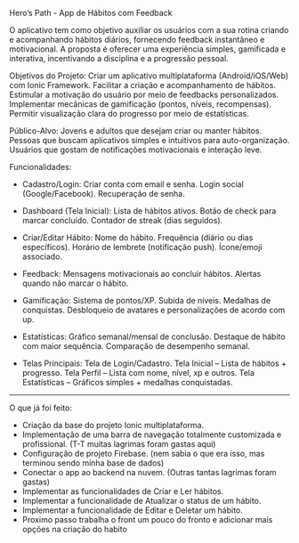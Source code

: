 Hero’s Path - App de Hábitos com Feedback

O aplicativo tem como objetivo auxiliar os usuários com a sua rotina criando e acompanhando hábitos diários, fornecendo feedback instantâneo e motivacional. 
A proposta é oferecer uma experiência simples, gamificada e interativa, incentivando a disciplina e a progressão pessoal.

Objetivos do Projeto:
Criar um aplicativo multiplataforma (Android/iOS/Web) com Ionic Framework.
Facilitar a criação e acompanhamento de hábitos.
Estimular a motivação do usuário por meio de feedbacks personalizados.
Implementar mecânicas de gamificação (pontos, níveis, recompensas).
Permitir visualização clara do progresso por meio de estatísticas.

Público-Alvo:
Jovens e adultos que desejam criar ou manter hábitos.
Pessoas que buscam aplicativos simples e intuitivos para auto-organização.
Usuários que gostam de notificações motivacionais e interação leve.

Funcionalidades:
- Cadastro/Login:
Criar conta com email e senha.
Login social (Google/Facebook).
Recuperação de senha.

- Dashboard (Tela Inicial):
Lista de hábitos ativos.
Botão de check para marcar concluído.
Contador de streak (dias seguidos).

- Criar/Editar Hábito:
Nome do hábito.
Frequência (diário ou dias específicos).
Horário de lembrete (notificação push).
Ícone/emoji associado.

- Feedback:
Mensagens motivacionais ao concluir hábitos.
Alertas quando não marcar o hábito.

- Gamificação:
Sistema de pontos/XP.
Subida de níveis.
Medalhas de conquistas.
Desbloqueio de avatares e personalizações de acordo com up.

- Estatísticas:
Gráfico semanal/mensal de conclusão.
Destaque de hábito com maior sequência.
Comparação de desempenho semanal.

- Telas Principais:
Tela de Login/Cadastro.
Tela Inicial – Lista de hábitos + progresso.
Tela Perfil – Lista com nome, nível, xp e outros.
Tela Estatísticas – Gráficos simples + medalhas conquistadas.

_______________________________________________________________________________________________________________________________
O que já foi feito:
- Criação da base do projeto Ionic multiplataforma.
- Implementação de uma barra de navegação totalmente customizada e profissional. (T-T muitas lagrimas foram gastas aqui)
- Configuração de projeto Firebase. (nem sabia o que era isso, mas terminou sendo minha base de dados)
- Conectar o app ao backend na nuvem. (Outras tantas lagrimas foram gastas)
- Implementar as funcionalidades de Criar e Ler hábitos.
- Implementar a funcionalidade de Atualizar o status de um hábito.
- Implementar a funcionalidade de Editar e Deletar um hábito.
- Proximo passo trabalha o front um pouco do fronto e adicionar mais opções na criação do habito


